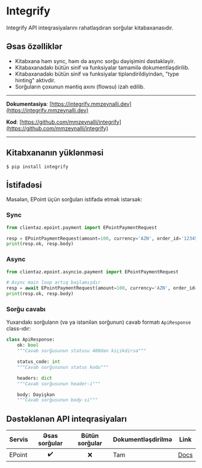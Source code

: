 # Integrify

Integrify API inteqrasiyalarını rahatlaşdıran sorğular kitabaxanasıdır.

## Əsas özəlliklər

- Kitabxana həm sync, həm də async sorğu dəyişimini dəstəkləyir.
- Kitabaxanadakı bütün sinif və funksiyalar tamamilə dokumentləşdirilib.
- Kitabaxanadakı bütün sinif və funksiyalar tipləndirildiyindən, "type hinting" aktivdir.
- Sorğuların çoxunun məntiq axını (flowsu) izah edilib.

---

**Dokumentasiya**: [https://integrify.mmzeynalli.dev](https://integrify.mmzeynalli.dev)

**Kod**: [https://github.com/mmzeynalli/integrify](https://github.com/mmzeynalli/integrify)

---

## Kitabxananın yüklənməsi

```shell
$ pip install integrify
```

## İstifadəsi

Məsələn, EPoint üçün sorğuları istifadə etmək istərsək:

### Sync

```python
from clientaz.epoint.payment import EPointPaymentRequest

resp = EPointPaymentRequest(amount=100, currency='AZN', order_id='12345678', description='Ödəniş')()
print(resp.ok, resp.body)

```

### Async

```python
from clientaz.epoint.asyncio.payment import EPointPaymentRequest

# Async main loop artıq başlamışdır
resp = await EPointPaymentRequest(amount=100, currency='AZN', order_id='12345678', description='Ödəniş')()
print(resp.ok, resp.body)

```

### Sorğu cavabı

Yuxarıdakı sorğuların (və ya istənilən sorğunun) cavab formatı `ApiResponse` class-ıdır:

```python
class ApiResponse:
    ok: bool
    """Cavab sorğusunun statusu 400dən kiçikdirsə"""

    status_code: int
    """Cavab sorğusunun status kodu"""

    headers: dict
    """Cavab sorğusunun header-i"""

    body: Dəyişkən
    """Cavab sorğusunun body-si"""
```

## Dəstəklənən API inteqrasiyaları

| Servis |   Əsas sorğular    | Bütün sorğular | Dokumentləşdirilmə | Link                                                                     |
| ------ | :----------------: | :------------: | ------------------ | ------------------------------------------------------------------------ |
| EPoint | :heavy_check_mark: |      :x:       | Tam                | [Docs](https://github.com/mmzeynalli/clientaz/tree/main/clientaz/epoint) |
